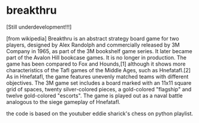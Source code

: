 # breakthru
[Still underdevelopment!!!]

[from wikipedia]
Breakthru is an abstract strategy board game for two players, designed by Alex Randolph and commercially released by 3M Company in 1965, as part of the 3M bookshelf game series. It later became part of the Avalon Hill bookcase games. It is no longer in production. The game has been compared to Fox and Hounds,[1] although it shows more characteristics of the Tafl games of the Middle Ages, such as Hnefatafl.[2] As in Hnefatafl, the game features unevenly matched teams with different objectives. The 3M game set includes a board marked with an 11x11 square grid of spaces, twenty silver-colored pieces, a gold-colored "flagship" and twelve gold-colored "escorts". The game is played out as a naval battle analogous to the siege gameplay of Hnefatafl.


the code is based on the youtuber eddie sharick's chess on python playlist.

